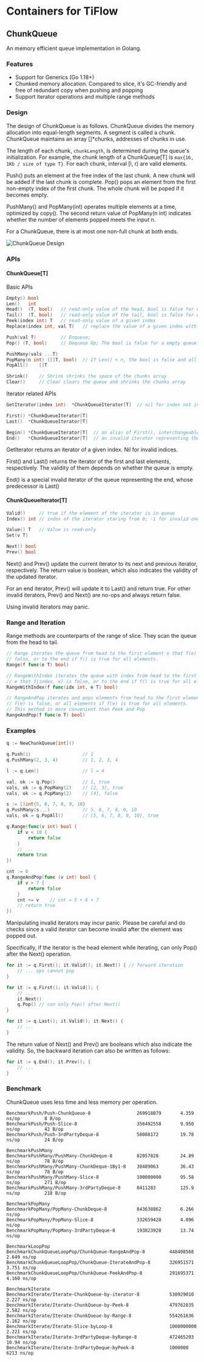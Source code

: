 # Containers for TiFlow

## ChunkQueue

An memory efficient queue implementation in Golang.

### Features

- Support for Generics (Go 1.18+)
- Chunked memory allocation. Compared to slice, it's GC-friendly and free of 
redundant copy when pushing and popping
- Support iterator operations and multiple range methods

### Design
The design of ChunkQueue is as follows.
ChunkQueue divides the memory allocation into equal-length segments. A segment
is called a chunk. ChunkQueue maintains an array []*chunks, addresses of chunks
in use.

The length of each chunk, `chunkLength`, is determined during the queue's initialization.
For example, the chunk length of a ChunkQueue[T] is `max{16, 1Kb / size of type T}`.
For each chunk, interval [l, r) are valid elements.

Push() puts an element at the free index of the last chunk. A new chunk will be
added if the last chunk is complete. Pop() pops an element from the first non-empty
index of the first chunk. The whole chunk will be poped if it becomes empty.

PushMany() and PopMany(int) operates multiple elements at a time, optimized by
copy(). The second return value of PopMany(n int) indicates whether the number
of elements popped meets the input n.

For a ChunkQueue, there is at most one non-full chunk at both ends.


![ChunkQueue Design](./queue/ChunkQueue.jpg)

### APIs
#### ChunkQueue[T]

Basic APIs
```Go
Empty() bool
Len()   int
Head()  (T, bool)   // read-only value of the head, bool is false for empty queue
Tail()  (T, bool)   // read-only value of the tail, bool is false for empty queue
Peek(index int) T   // read-only value of a given index
Replace(index int, val T)   // replace the value of a given index with val

Push(val T)         // Enqueue;
Pop() (T, bool)     // Dequeue Op; The bool is false for a empty queue

PushMany(vals ...T)
PopMany(n int) ([]T, bool)  // If Len() < n, the bool is false and all elements will be poped
PopAll()    []T

Shrink()    // Shrink shrinks the space of the chunks array
Clear()     // Clear clears the queue and shrinks the chunks array
```
Iterator related APIs
```Go
GetIterator(index int)  *ChunkQueueIterator[T]  // nil for index not in [0, Len())

First() *ChunkQueueIterator[T]  
Last()  *ChunkQueueIterator[T]

Begin() *ChunkQueueIterator[T]  // an alias of First(), interchangeable with First()
End()   *ChunkQueueIterator[T]  // an invalid iterator representing the end
```

GetIterator returns an iterator of a given index. Nil for invalid indices.

First() and Last() returns the iterator of the first and last elements, 
respectively. The validity of them depends on whether the queue is empty.

End() is a special invalid iterator of the queue representing the end, whose
predecessor is Last()

#### ChunkQueueIterator[T]
```Go
Valid()     // true if the element of the iterator is in queue
Index() int // index of the iterator staring from 0; -1 for invalid ones

Value() T   // Value is read-only
Set(v T)

Next() bool
Prev() bool
```

Next() and Prev() update the current iterator to its next and previous iterator,
respectively. The return value is boolean, which also indicates the validity of
the updated iterator.

For an end iterator, Prev() will update it to Last() and return true. For other
invalid iterators, Prev() and Next() are no-ops and always return false.

Using invalid iterators may panic.

### Range and Iteration

Range methods are counterparts of the range of slice. They scan the queue
from the head to tail.

```Go
// Range iterates the queue from head to the first element e that f(e) returns
// false, or to the end if f() is true for all elements.
Range(f func(e T) bool)

// RangeWithIndex iterates the queue with index from head to the first element
// e that f(index, e) is false, or to the end if f() is true for all elements.
RangeWithIndex(f func(idx int, e T) bool)

// RangeAndPop iterates and pops elements from head to the first element e that
// f(e) is false, or all elements if f(e) is true for all elements.
// This method is more convenient than Peek and Pop
RangeAndPop(f func(e T) bool)
```

### Examples 

```Go
q := NewChunkQueue[int]()

q.Push(1)                   // 1
q.PushMany(2, 3, 4)         // 1, 2, 3, 4

l := q.Len()                // l = 4

val, ok := q.Pop()          // 1, true
vals, ok := q.PopMany(2)    // [2, 3], true
vals, ok := q.PopMany(2)    // [4], false

s := []int{5, 6, 7, 8, 9, 10}
q.PushMany(s...)            // 5, 6, 7, 8, 9, 10
vals, ok = q.PopAll()       // [5, 6, 7, 8, 9, 10], true

q.Range(func(v int) bool {
	if v < 10 {
		return false
	}
	// ...
	return true
})

cnt := 0
q.RangeAndPop(func (v int) bool {
	if v > 7 {
		return false
	}
	cnt += v    // cnt = 5 + 6 + 7 
	// return true
})

```
Manipulating invalid iterators may incur panic. Please be careful and do checks
since a valid iterator can become invalid after the element was popped out. 

Specifically, if the iterator is the head element while iterating, can only 
Pop() after the Next() operation.

```Go
for it := q.First(); it.Valid(); it.Next() { // forward iteration
	// ... ops cannot pop
}

for it := q.First(); it.Valid(); {
	// ...
	it.Next()
	q.Pop() // can only Pop() after Next()
}

for it := q.Last(); it.Valid(); it.Next() { 
	// ...
}
```

The return value of Next() and Prev() are booleans which also indicate the
validity. So, the backward iteration can also be written as follows:
```Go
for it := q.End(); it.Prev(); {
	// ...
}
```

### Benchmark
ChunkQueue uses less time and less memory per operation.

```log
BenchmarkPush/Push-ChunkQueue-8                 269918079       4.359 ns/op         8 B/op
BenchmarkPush/Push-Slice-8                      356492558       9.950 ns/op         42 B/op
BenchmarkPush/Push-3rdPartyDeque-8              58088172        19.78 ns/op         24 B/op

BenchmarkPushMany
BenchmarkPushMany/PushMany-ChunkDeque-8         82057828        24.89 ns/op         78 B/op
BenchmarkPushMany/PushMany-ChunkDeque-1By1-8    30489063        36.43 ns/op         78 B/op
BenchmarkPushMany/PushMany-Slice-8              100000000       95.58 ns/op         271 B/op
BenchmarkPushMany/PushMany-3rdPartyDeque-8      8411283         125.9 ns/op         218 B/op

BenchmarkPopMany
BenchmarkPopMany/PopMany-ChunkDeque-8           843638862       6.266 ns/op
BenchmarkPopMany/PopMany-Slice-8                332659428       4.096 ns/op
BenchmarkPopMany/PopMany-3rdPartyDeque-8        193823920       13.74 ns/op

BenchmarkLoopPop
BenchmarkChunkQueueLoopPop/ChunkQueue-RangeAndPop-8         448408568           2.649 ns/op
BenchmarkChunkQueueLoopPop/ChunkQueue-IterateAndPop-8       326951571           3.751 ns/op
BenchmarkChunkQueueLoopPop/ChunkQueue-PeekAndPop-8          291695371           4.160 ns/op

BenchmarkIterate
BenchmarkIterate/Iterate-ChunkQueue-by-iterator-8           538929010           2.227 ns/op
BenchmarkIterate/Iterate-ChunkQueue-by-Peek-8               479762835           2.582 ns/op
BenchmarkIterate/Iterate-ChunkQueue-by-Range-8              554261636           2.162 ns/op
BenchmarkIterate/Iterate-Slice-byLoop-8                     1000000000          2.221 ns/op
BenchmarkIterate/Iterate-3rdPartyDeque-byRange-8            472465203           10.94 ns/op
BenchmarkIterate/Iterate-3rdPartyDeque-byPeek-8             1000000             6213 ns/op
```
